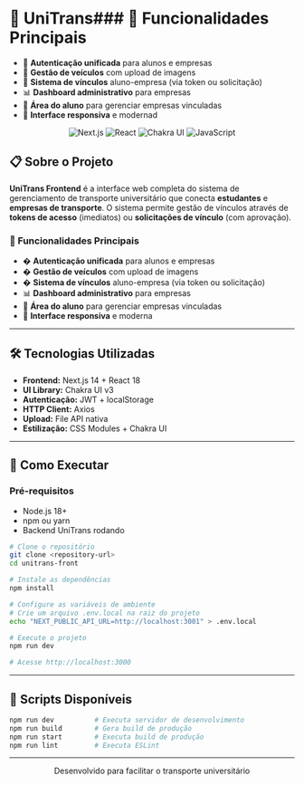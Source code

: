 # 🚌 UniTrans### 🎯 Funcionalidades Principais

- 🔐 **Autenticação unificada** para alunos e empresas
- 🚌 **Gestão de veículos** com upload de imagens
- 🔗 **Sistema de vínculos** aluno-empresa (via token ou solicitação)
- 📊 **Dashboard administrativo** para empresas
- 🏢 **Área do aluno** para gerenciar empresas vinculadas
- 📱 **Interface responsiva** e modernad

<div align="center">
  <img src="https://img.shields.io/badge/Next.js-000000?style=for-the-badge&logo=nextdotjs&logoColor=white" alt="Next.js" />
  <img src="https://img.shields.io/badge/React-61DAFB?style=for-the-badge&logo=react&logoColor=black" alt="React" />
  <img src="https://img.shields.io/badge/Chakra%20UI-319795?style=for-the-badge&logo=chakraui&logoColor=white" alt="Chakra UI" />
  <img src="https://img.shields.io/badge/JavaScript-F7DF1E?style=for-the-badge&logo=javascript&logoColor=black" alt="JavaScript" />
</div>

## 📋 Sobre o Projeto

**UniTrans Frontend** é a interface web completa do sistema de gerenciamento de transporte universitário que conecta **estudantes** e **empresas de transporte**. O sistema permite gestão de vínculos através de **tokens de acesso** (imediatos) ou **solicitações de vínculo** (com aprovação).

### 🎯 Funcionalidades Principais

- � **Autenticação unificada** para alunos e empresas
- � **Gestão de veículos** com upload de imagens
- � **Sistema de vínculos** aluno-empresa (via token ou solicitação)
- 📊 **Dashboard administrativo** para empresas
- 🏢 **Área do aluno** para gerenciar empresas vinculadas
- 📱 **Interface responsiva** e moderna

---

## 🛠️ **Tecnologias Utilizadas**

- **Frontend:** Next.js 14 + React 18
- **UI Library:** Chakra UI v3
- **Autenticação:** JWT + localStorage
- **HTTP Client:** Axios
- **Upload:** File API nativa
- **Estilização:** CSS Modules + Chakra UI

---

## 🚀 **Como Executar**

### Pré-requisitos
- Node.js 18+
- npm ou yarn
- Backend UniTrans rodando

```bash
# Clone o repositório
git clone <repository-url>
cd unitrans-front

# Instale as dependências
npm install

# Configure as variáveis de ambiente
# Crie um arquivo .env.local na raiz do projeto
echo "NEXT_PUBLIC_API_URL=http://localhost:3001" > .env.local

# Execute o projeto
npm run dev

# Acesse http://localhost:3000
```

---

## 📝 **Scripts Disponíveis**

```bash
npm run dev          # Executa servidor de desenvolvimento
npm run build        # Gera build de produção
npm run start        # Executa build de produção
npm run lint         # Executa ESLint
```

---

<div align="center">
  <p>Desenvolvido para facilitar o transporte universitário</p>
</div>
